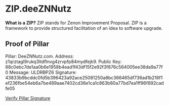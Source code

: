 # ZIP.deeZNNutz

**What is a ZIP?** ZIP stands for Zenon Improvement Proposal. ZIP is a framework to provide structured facilitation of an idea to software upgrade.

## Proof of Pillar

Pillar: DeeZNNutz.com. 
Address: z1qrztagl9rukq3ltdflnvg4zrvpfp84mydfejk9. 
Public Key: 88c0ebc7de1aa0b6e1958b4ead1f43df15f2e92f3f876c564005ee38da9a77f0
Message: ULDRBPZ6
Signature: 43833b9bcddc0fd5b396423a92ace25081250a8bc366465df736ad1b216f1ef236fbe54eb6a7be489aae7402cd36e1ca1c863b80a77bd7ea1ff96f892cadfe05

[Verify Pillar Signature](https://www.zenonhub.org/tools/verify-signature?address=z1qrztagl9rukq3ltdflnvg4zrvpfp84mydfejk9&public_key=88c0ebc7de1aa0b6e1958b4ead1f43df15f2e92f3f876c564005ee38da9a77f0&message=ULDRBPZ6&signature=43833b9bcddc0fd5b396423a92ace25081250a8bc366465df736ad1b216f1ef236fbe54eb6a7be489aae7402cd36e1ca1c863b80a77bd7ea1ff96f892cadfe05)
